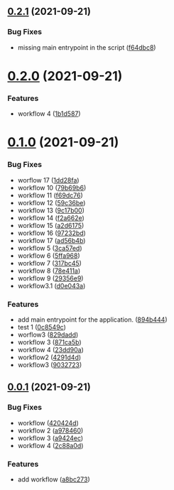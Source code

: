 ## [0.2.1](https://github.com/HugoPelletier/ght/compare/v0.2.0...v0.2.1) (2021-09-21)


### Bug Fixes

* missing main entrypoint in the script ([f64dbc8](https://github.com/HugoPelletier/ght/commit/f64dbc895dffb7fad4c0d758efb54868fbd17e0f))



# [0.2.0](https://github.com/HugoPelletier/ght/compare/v0.1.0...v0.2.0) (2021-09-21)


### Features

* workflow 4 ([1b1d587](https://github.com/HugoPelletier/ght/commit/1b1d587faa0b32227ebec4422fe836403613223b))



# [0.1.0](https://github.com/HugoPelletier/ght/compare/v0.0.1...v0.1.0) (2021-09-21)


### Bug Fixes

* worflow 17 ([1dd28fa](https://github.com/HugoPelletier/ght/commit/1dd28fa669ffd28ad1d29ea08eabe961f866262b))
* workflow 10 ([79b69b6](https://github.com/HugoPelletier/ght/commit/79b69b62706a09898125a850f8b20515ffc2e342))
* workflow 11 ([f69dc76](https://github.com/HugoPelletier/ght/commit/f69dc768632c244445348cbc5068fc78a3c5df26))
* workflow 12 ([59c36be](https://github.com/HugoPelletier/ght/commit/59c36be8f108b4e81898b6977b6c6bdf960df911))
* workflow 13 ([9c17b00](https://github.com/HugoPelletier/ght/commit/9c17b004bf9a86c733e01508dbc9562beb19e505))
* workflow 14 ([f2a662e](https://github.com/HugoPelletier/ght/commit/f2a662eb7b84a50ec3d6bbe3dd8f96ee00bceccc))
* workflow 15 ([a2d6175](https://github.com/HugoPelletier/ght/commit/a2d6175bf8b40e6146e089cf40c83caec184216d))
* workflow 16 ([97232bd](https://github.com/HugoPelletier/ght/commit/97232bd7f94547a1dfee8da621f749a6ce485074))
* workflow 17 ([ad56b4b](https://github.com/HugoPelletier/ght/commit/ad56b4b5728bcf4f10c6baa0d2a8a55109975452))
* workflow 5 ([3ca57ed](https://github.com/HugoPelletier/ght/commit/3ca57ed9d6c0ec8e0ccff9508387a5ea01161774))
* workflow 6 ([5ffa968](https://github.com/HugoPelletier/ght/commit/5ffa968d198a100ae970d96c19ddc141d63dd159))
* workflow 7 ([317bc45](https://github.com/HugoPelletier/ght/commit/317bc4526958344c5ac2ae99430458b09da4fef4))
* workflow 8 ([78e411a](https://github.com/HugoPelletier/ght/commit/78e411a1bc649b0ff3eb48560d18ce5184db6d61))
* workflow 9 ([29356e9](https://github.com/HugoPelletier/ght/commit/29356e9c4924d6d0082905518444e41b00165c5b))
* workflow3.1 ([d0e043a](https://github.com/HugoPelletier/ght/commit/d0e043a66c44a020e6c33cd1e663804474b99964))


### Features

* add main entrypoint for the application. ([894b444](https://github.com/HugoPelletier/ght/commit/894b44494226a854527a88b58e8a17341430c3ee))
* test 1 ([0c8549c](https://github.com/HugoPelletier/ght/commit/0c8549c26a6ed006f12501e9c8aac5569f413dbd))
* worflow3 ([829dadd](https://github.com/HugoPelletier/ght/commit/829daddadbcbfa100ef9bee715f2f8491e2cea5b))
* workflow 3 ([871ca5b](https://github.com/HugoPelletier/ght/commit/871ca5b9c067ea370c70c123a9fc67b2c7681da8))
* workflow 4 ([23dd90a](https://github.com/HugoPelletier/ght/commit/23dd90afeb9cd96c0f3f66b507c04d4955969c48))
* workflow2 ([4291d4d](https://github.com/HugoPelletier/ght/commit/4291d4daf731a1ed084996ec43c4f66229f81e26))
* workflow3 ([9032723](https://github.com/HugoPelletier/ght/commit/903272361974c67d1c3e39ba70bdc36c878dbdb3))



## [0.0.1](https://github.com/HugoPelletier/ght/compare/a8bc2737bf831a477e44d82b327014c073cd077f...v0.0.1) (2021-09-21)


### Bug Fixes

* workflow ([420424d](https://github.com/HugoPelletier/ght/commit/420424d7685fcdc7b291dc42f88a929b69391cc4))
* workflow 2 ([a978460](https://github.com/HugoPelletier/ght/commit/a97846097297f25dbfb72020d8df460267435619))
* workflow 3 ([a9424ec](https://github.com/HugoPelletier/ght/commit/a9424ec0607315f61a59d1a08e3c6f142677c174))
* workflow 4 ([2c88a0d](https://github.com/HugoPelletier/ght/commit/2c88a0dd1321d6d79e08e7bde4abaaa7aa34c4da))


### Features

* add workflow ([a8bc273](https://github.com/HugoPelletier/ght/commit/a8bc2737bf831a477e44d82b327014c073cd077f))



